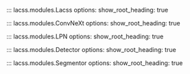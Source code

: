 ::: lacss.modules.Lacss
      options:
        show_root_heading: true

::: lacss.modules.ConvNeXt
      options:
        show_root_heading: true

::: lacss.modules.LPN
      options:
        show_root_heading: true

::: lacss.modules.Detector
      options:
        show_root_heading: true

::: lacss.modules.Segmentor
      options:
        show_root_heading: true

